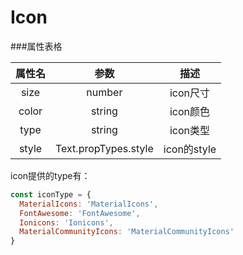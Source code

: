 # Icon

###属性表格

|属性名|参数|描述|
|:---:|:---:|:---:|
|size|number|icon尺寸|
|color|string|icon颜色|
|type|string|icon类型|
|style|Text.propTypes.style|icon的style|

icon提供的type有：
```js
const iconType = {
  MaterialIcons: 'MaterialIcons',
  FontAwesome: 'FontAwesome',
  Ionicons: 'Ionicons',
  MaterialCommunityIcons: 'MaterialCommunityIcons'
}
```

